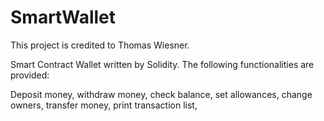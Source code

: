 # SmartWallet
This project is credited to Thomas Wiesner.

Smart Contract Wallet written by Solidity. The following functionalities are provided:

Deposit money, 
withdraw money, 
check balance, 
set allowances, 
change owners,
transfer money,
print transaction list,
